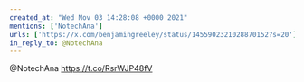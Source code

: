 ```yaml
---
created_at: "Wed Nov 03 14:28:08 +0000 2021"
mentions: ['NotechAna']
urls: ['https://x.com/benjamingreeley/status/1455902321028870152?s=20']
in_reply_to: @NotechAna
---
```


@NotechAna https://t.co/RsrWJP48fV